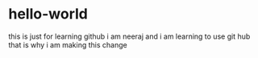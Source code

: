 # hello-world
this is just for learning github 
i am neeraj and i am learning to use git hub 
that is why i am making this change 
